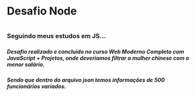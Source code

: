 <h1> Desafio Node <h1>
  
<h3> Seguindo meus estudos em JS...<h3>
<h5> Desafio realizado e concluido no curso Web Moderno Completo com JavaScript + Projetos, onde deveriamos filtrar a mulher chinese com o menor salário.</h4>
<h5> Sendo que dentro do arquivo json temos informações de 500 funcionários variados. </h4>
